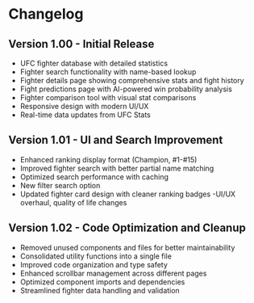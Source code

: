 # Changelog

## Version 1.00 - Initial Release
- UFC fighter database with detailed statistics
- Fighter search functionality with name-based lookup
- Fighter details page showing comprehensive stats and fight history
- Fight predictions page with AI-powered win probability analysis
- Fighter comparison tool with visual stat comparisons
- Responsive design with modern UI/UX
- Real-time data updates from UFC Stats

## Version 1.01 - UI and Search Improvement
- Enhanced ranking display format (Champion, #1-#15)
- Improved fighter search with better partial name matching
- Optimized search performance with caching
- New filter search option
- Updated fighter card design with cleaner ranking badges
-UI/UX overhaul, quality of life changes 

## Version 1.02 - Code Optimization and Cleanup
- Removed unused components and files for better maintainability
- Consolidated utility functions into a single file
- Improved code organization and type safety
- Enhanced scrollbar management across different pages
- Optimized component imports and dependencies
- Streamlined fighter data handling and validation 
